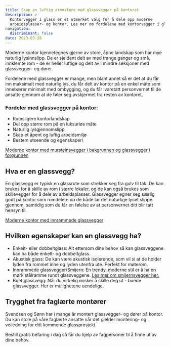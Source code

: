 ```yaml
---
title: Skap en luftig atmosfære med glassvegger på kontoret
description: >-
  Kontorvegger i glass er et utmerket valg for å dele opp moderne
  arbeidsplasser- og kontor. Les mer om fordelene med kontorvegger i glass.
navigation:
  discriminant: false
date: 2023-03-28
---
```


Moderne kontor kjennetegnes gjerne av store, åpne landskap som har mye naturlig lysinnslipp. De er sjeldent delt av med trange ganger og små, innklemte rom - de er heller luftige og delt av i mindre seksjoner med glassvegger- og dører.

Fordelene med glassvegger er mange, men blant annet så er det at du får inn maksimalt med naturlig lys, du får delt av kontor på en enkel måte som innebærer minimalt med ombygging, og du får ivaretatt personvernet til de ansatte gjennom at de føler seg avskjermet fra resten av kontoret.

### Fordeler med glassvegger på kontor:

- Romsligere kontorlandskap
- Del opp større rom på en luksuriøs måte
- Naturlig lysgjennomslipp
- Skap et åpent og luftig arbeidsmiljø
- Bestem utseende og egenskaper\

[Moderne kontor med mursteinsvegger i bakgrunnen og glassvegger i forgrunnen](https://cdn.sanity.io/images/csbn9wp4/transformed-data/d857fa41f5a6ce3a824fd5c8f2254070c3e22b40-4500x3000.jpg)

## Hva er en glassvegg?

En glassvegg er typisk en glassrute som strekker seg fra gulv til tak. De kan brukes for å skille av rom i større lokaler, og de kan også brukes som skillevegger for å dele av arbeidsplasser. Glassvegger egner seg særlig godt på kontor som romdelere da de både lar det naturlige lyset slippe gjennom, samtidig som du får en følelse av at personvernet ditt blir tatt hensyn til.

[Moderne kontor med innrammede glassvegger](https://cdn.sanity.io/images/csbn9wp4/transformed-data/617e0cd214f11565a8f35e4f73304412807e6f0f-4500x3000.jpg)

## Hvilken egenskaper kan en glassvegg ha?

- Enkelt- eller dobbeltglass: Alt ettersom dine behov så kan glassveggene kan ha både enkelt- og dobbeltglass.
- Akustisk glass: De kan være akustisk isolerende, som vil si at de holder lyden fra rommet inne og lyden utenfra ute. Perfekt for møterom.
- Innrammede glassvegger/Smijern: En trendy, moderne stil er å ha en mørk stålramme rundt glassveggene. [Les mer om smijernsvegger her.](/smijernsdor)
- Buet glassvegg: Når du virkelig ønsker å skille deg ut - buede glassvegger. Her er mulighetene uendelige.

## Trygghet fra faglærte montører

Svendsen og Sønn har i mange år montert glassvegger- og dører på kontor. Du kan stole på våre faglærte ansatte når det gjelder montering- og veiledning for ditt kommende glassprosjekt.

Bestill gratis befaring i dag så får du hjelp av fagpersoner til å finne ut av dine behov.
